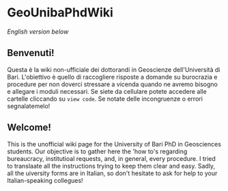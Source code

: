 # GeoUnibaPhdWiki
*English version below*

## Benvenuti!
Questa è la wiki non-ufficiale dei dottorandi in Geoscienze dell'Università di Bari. L'obiettivo è quello di raccogliere risposte a domande su burocrazia e procedure per non doverci stressare a vicenda quando ne avremo bisogno e allegare i moduli necessari. Se siete da cellulare potete accedere alle cartelle cliccando su `view code`. Se notate delle incongruenze o errori segnalatemelo!


## Welcome!
This is the unofficial wiki page for the University of Bari PhD in Geosciences students. Our objective is to gather here the 'how to's regarding bureaucracy, institutioal requests, and, in general, every procedure. I tried to translaate all the instructions trying to keep them clear and easy. 
Sadly, all the uiversity forms are in Italian, so don't hesitate to ask for help to your Italian-speaking collegues!
